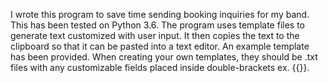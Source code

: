 I wrote this program to save time sending booking inquiries for my band. This has been tested on Python 3.6.
The program uses template files to generate text customized with user input. It then copies the text to the clipboard
so that it can be pasted into a text editor. An example template has been provided. When creating your own templates,
they should be .txt files with any customizable fields placed inside double-brackets ex. {{}}.
